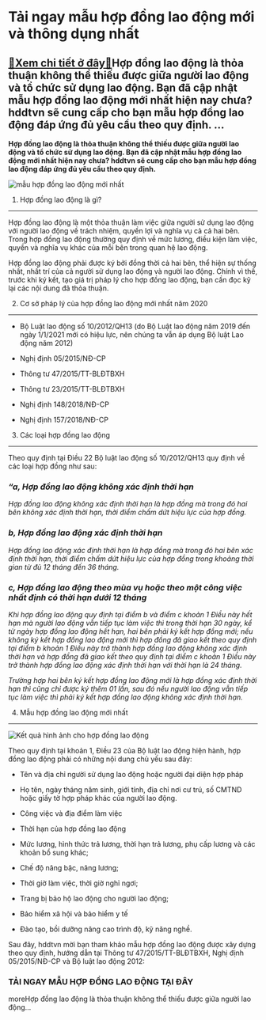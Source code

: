 Tải ngay mẫu hợp đồng lao động mới và thông dụng nhất
=====================================================

[:gift:Xem chi tiết ở đây:gift:](https://hddtvn.com/tai-ngay-mau-hop-dong-lao-dong-moi-va-thong-dung-nhat/)Hợp đồng lao động là thỏa thuận không thể thiếu được giữa người lao động và tổ chức sử dụng lao động. Bạn đã cập nhật mẫu hợp đồng lao động mới nhất hiện nay chưa? hddtvn sẽ cung cấp cho bạn mẫu hợp đồng lao động đáp ứng đủ yêu cầu theo quy định. …
--------------------------------------------------------------------------------------------------------------------------------------------------------------------------------------------------------------------------------------------------------

**Hợp đồng lao động là thỏa thuận không thể thiếu được giữa người lao động và tổ chức sử dụng lao động. Bạn đã cập nhật mẫu hợp đồng lao động mới nhất hiện nay chưa? hddtvn sẽ cung cấp cho bạn mẫu hợp đồng lao động đáp ứng đủ yêu cầu theo quy định.**


![mẫu hợp đồng lao động mới nhất](https://hddtvn.com/wp-content/uploads/2021/01/VB-Vietnamese-Labor-Contracts.jpg)


1. Hợp đồng lao động là gì?
---------------------------


Hợp đồng lao động là một thỏa thuận làm việc giữa người sử dụng lao động với người lao động về trách nhiệm, quyền lợi và nghĩa vụ cả cả hai bên. Trong hợp đồng lao động thường quy định về mức lương, điều kiện làm việc, quyền và nghĩa vụ khác của mỗi bên trong quan hệ lao động.


Hợp đồng lao động phải được ký bởi đồng thời cả hai bên, thể hiện sự thống nhất, nhất trí của cả người sử dụng lao động và người lao động. Chính vì thế, trước khi ký kết, tạo giá trị pháp lý cho hợp đồng lao động, bạn cần đọc kỹ lại các nội dung đã thỏa thuận.


2. Cơ sở pháp lý của hợp đồng lao động mới nhất năm 2020
--------------------------------------------------------




* Bộ Luật lao động số 10/2012/QH13 (do Bộ Luật lao động năm 2019 đến ngày 1/1/2021 mới có hiệu lực, nên chúng ta vẫn áp dụng Bộ luật Lao động năm 2012)

* Nghị định 05/2015/NĐ-CP

* Thông tư 47/2015/TT-BLĐTBXH

* Thông tư 23/2015/TT-BLĐTBXH

* Nghị định 148/2018/NĐ-CP

* Nghị định 157/2018/NĐ-CP



3. Các loại hợp đồng lao động
-----------------------------


Theo quy định tại Điều 22 Bộ luật lao động số 10/2012/QH13 quy định về các loại hợp đồng như sau:


### *“a, Hợp đồng lao động không xác định thời hạn*


*Hợp đồng lao động không xác định thời hạn là hợp đồng mà trong đó hai bên không xác định thời hạn, thời điểm chấm dứt hiệu lực của hợp đồng.*


### *b, Hợp đồng lao động xác định thời hạn*


*Hợp đồng lao động xác định thời hạn là hợp đồng mà trong đó hai bên xác định thời hạn, thời điểm chấm dứt hiệu lực của hợp đồng trong khoảng thời gian từ đủ 12 tháng đến 36 tháng.*


### *c, Hợp đồng lao động theo mùa vụ hoặc theo một công việc nhất định có thời hạn dưới 12 tháng*


*Khi hợp đồng lao động quy định tại điểm b và điểm c khoản 1 Điều này hết hạn mà người lao động vẫn tiếp tục làm việc thì trong thời hạn 30 ngày, kể từ ngày hợp đồng lao động hết hạn, hai bên phải ký kết hợp đồng mới; nếu không ký kết hợp đồng lao động mới thì hợp đồng đã giao kết theo quy định tại điểm b khoản 1 Điều này trở thành hợp đồng lao động không xác định thời hạn và hợp đồng đã giao kết theo quy định tại điểm c khoản 1 Điều này trở thành hợp đồng lao động xác định thời hạn với thời hạn là 24 tháng.*


*Trường hợp hai bên ký kết hợp đồng lao động mới là hợp đồng xác định thời hạn thì cũng chỉ được ký thêm 01 lần, sau đó nếu người lao động vẫn tiếp tục làm việc thì phải ký kết hợp đồng lao động không xác định thời hạn.*


4. Mẫu hợp đồng lao động mới nhất
---------------------------------


![Kết quả hình ảnh cho hợp đồng lao động](https://hddtvn.com/wp-content/uploads/2021/01/mau-hop-dong-lao-dong.jpg)


Theo quy định tại khoản 1, Điều 23 của Bộ luật lao động hiện hành, hợp đồng lao động phải có những nội dung chủ yếu sau đây:




* Tên và địa chỉ người sử dụng lao động hoặc người đại diện hợp pháp

* Họ tên, ngày tháng năm sinh, giới tính, địa chỉ nơi cư trú, số CMTND hoặc giấy tờ hợp pháp khác của người lao động.

* Công việc và địa điểm làm việc

* Thời hạn của hợp đồng lao động

* Mức lương, hình thức trả lương, thời hạn trả lương, phụ cấp lương và các khoản bổ sung khác;

* Chế độ nâng bậc, nâng lương;

* Thời giờ làm việc, thời giờ nghỉ ngơi;

* Trang bị bảo hộ lao động cho người lao động;

* Bảo hiểm xã hội và bảo hiểm y tế

* Đào tạo, bồi dưỡng nâng cao trình độ, kỹ năng nghề.



Sau đây, hddtvn mời bạn tham khảo mẫu hợp đồng lao động được xây dựng theo quy định, hướng dẫn tại Thông tư 47/2015/TT-BLĐTBXH, Nghị định 05/2015/NĐ-CP và Bộ luật lao động 2012:


### TẢI NGAY MẪU HỢP ĐỒNG LAO ĐỘNG TẠI ĐÂY



moreHợp đồng lao động là thỏa thuận không thể thiếu được giữa người lao động…

